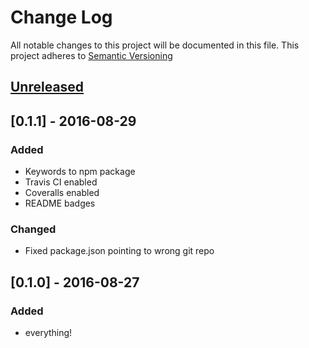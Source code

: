 # Change Log
All notable changes to this project will be documented in this file.
This project adheres to [Semantic Versioning](http://semver.org/)

<!--
- List releases in reverse-chronological order (newest on top).
- Write all dates in YYYY-MM-DD format. (Example: 2012-06-02 for June 2nd, 2012.)
- It’s international, sensible, and language-independent.

- Group changes to describe their impact on the project, as follows:
### Added for new features.
### Changed for changes in existing functionality.
### Deprecated for once-stable features removed in upcoming releases.
### Removed for deprecated features removed in this release.
### Fixed for any bug fixes.
### Security to invite users to upgrade in case of vulnerabilities.
-->

## [Unreleased]

## [0.1.1] - 2016-08-29
### Added
- Keywords to npm package
- Travis CI enabled
- Coveralls enabled
- README badges

### Changed
- Fixed package.json pointing to wrong git repo

## [0.1.0] - 2016-08-27
### Added
- everything!

[Unreleased]: https://github.com/michaelmitchell/babel-plugin-pipe-composition/compare/0.1.1...HEAD
[Unreleased]: https://github.com/michaelmitchell/babel-plugin-pipe-composition/compare/0.1.0...0.1.1
